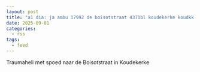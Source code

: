 ```yaml
---
layout: post
title: "a1 dia: ja ambu 17992 de boisotstraat 4371bl koudekerke koudkk bon 128921"
date: 2025-09-01
categories: 
  - rss
tags: 
  - feed
---
```


Traumaheli met spoed naar de Boisotstraat in Koudekerke
